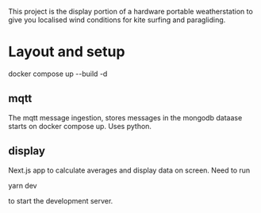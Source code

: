 This project is the display portion of a hardware portable weatherstation to give you localised wind conditions for kite surfing and paragliding. 


# Layout and setup #
docker compose up --build -d


## mqtt ## 
The mqtt message ingestion, stores messages in the mongodb dataase starts on docker compose up. Uses python. 

## display ##
Next.js app to calculate averages and display data on screen.  Need to run 

  yarn dev 

to start the development server.





